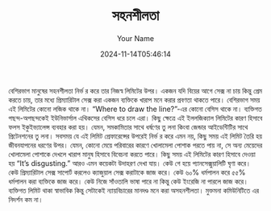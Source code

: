 ﻿---
title: "সহনশীলতা"
date: 2024-11-14T05:46:14
draft: false
tags: ["সমাজ"]
author: "Your Name"
showToc: true
TocOpen: false
hidemeta: false
comments: false
description: "সমাজ ও সহনশীলতা"
canonicalURL: ""
disableHLJS: false
disableShare: false
hideSummary: false
searchHidden: false
ShowReadingTime: true
ShowBreadCrumbs: true
ShowPostNavLinks: true
ShowWordCount: true
ShowRssButtonInSectionTermList: true
UseHugoToc: true
cover:
  image: ""
  alt: ""
  caption: ""
  relative: false
  hidden: false

  Text: "Suggest Changes"
  appendFilePath: true
---
বেশিরভাগ মানুষের সহনশীলতা নির্ভ র করে তার নিজস্ব লিমিটের উপর। একজন যদি বিয়ের আগে সেক্স না চায়
কিন্তু প্রেম করতে চায়, তার মধ্যে প্রিম্যারিটাল সেক্স করা একজন ব্যক্তিকে খারাপ মনে করার প্রবণতা থাকতে পারে।
বেশিরভাগ সময় এই লিমিটের কোনো লজিক থাকে না। “Where to draw the line?”-এর কোনো বেসিস থাকে
না। ব্যক্তিগত পছন্দ-অপছন্দকেই ইউনিভার্সাল এথিকসের বেসিস ধরে চলে এরা। কিছু ক্ষেত্রে এই ইললজিক্যাল
লিমিটের কারণ হিসাবে ফলস ইকুইভ্যালেন্স ব্যবহার করা হয়। যেমন, সমকামিতার সাথে ধর্ষণের তু লনা কিংবা
জেন্ডার আইডেন্টিটির সাথে প্রিটেনশনের তু লনা।
সবসময় যে এই লিমিট প্রেফারেন্সের উপরেই নির্ভ র করে এমন নয়, কিছু সময় এই লিমিট তৈরি হয় জীবনযাপনের
ধরণের উপর। যেমন, কোনো মেয়ে পরিবারের কারণে খোলামেলা পোশাক পরতে পায় না, সে অন্য মেয়েদের
খোলামেলা পোশাকে দেখলে খারাপ মানুষ হিসাবে বিবেচনা করতে পারে। কিছু সময় এই লিমিটের কারণ হিসাবে
দেওয়া হয় “It’s disgusting.”
আরও এমন কয়েকটা উদাহরণ দেখা যায়। কেউ গে হয়ে প্যানসেক্সুয়ালিটি ঘৃণা করে। কেউ প্রিম্যারিটাল সেক্স সাপোর্ট
করলেও ক্যাজুয়াল সেক্স করাটাকে জাজ করে। কেউ ৬০% ধর্মপালন করে ৫৫% ধর্মপালন করা ব্যক্তিকে জাজ করে।
কেউ নিজে সাঁওতালি ভাষা পারে না কিন্তু কেউ ইংরেজি না পারলে জাজ করে।
ব্যক্তিগত লিমিট থাকা স্বাভাবিক কিন্তু সেটাকেই ন্যায়বিচারের মানদণ্ড মনে করা অসহনশীলতা। মুক্তমনা
কমিউনিটিতে এর নিদর্শন কম না।